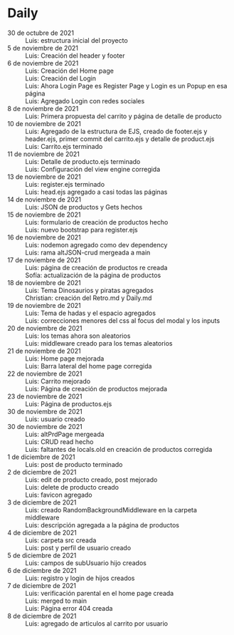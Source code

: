 # Daily

<dl>
<dt>30 de octubre de 2021</dt>
<dd>Luis: estructura inicial del proyecto</dd>
<dt>5 de noviembre de 2021</dt>
<dd>Luis: Creación del header y footer</dd>
<dt>6 de noviembre de 2021</dt>
<dd>Luis: Creación del Home page</dd>
<dd>Luis: Creación del Login</dd>
<dd>Luis: Ahora Login Page es Register Page y Login es un Popup en esa página</dd>
<dd>Luis: Agregado Login con redes sociales</dd>
<dt>8 de noviembre de 2021</dt>
<dd>Luis: Primera propuesta del carrito y página de detalle de producto </dd>
<dt>10 de noviembre de 2021</dt>
<dd>Luis: Agregado de la estructura de EJS, creado de footer.ejs y header.ejs, primer commit del carrito.ejs y detalle de product.ejs</dd>
<dd>Luis: Carrito.ejs terminado</dd>
<dt>11 de noviembre de 2021</dt>
<dd>Luis: Detalle de producto.ejs terminado </dd>
<dd>Luis: Configuración del view engine corregida </dd>
<dt>13 de noviembre de 2021</dt>
<dd>Luis: register.ejs terminado </dd>
<dd>Luis: head.ejs agregado a casi todas las páginas </dd>
<dt>14 de noviembre de 2021</dt>
<dd>Luis: JSON de productos y Gets hechos </dd>
<dt>15 de noviembre de 2021</dt>
<dd>Luis: formulario de creación de productos hecho </dd>
<dd>Luis: nuevo bootstrap para register.ejs </dd>
<dt>16 de noviembre de 2021</dt>
<dd>Luis: nodemon agregado como dev dependency </dd>
<dd>Luis: rama altJSON-crud mergeada a main</dd>
<dt>17 de noviembre de 2021</dt>
<dd>Luis: página de creación de productos re creada </dd>
<dd>Sofía: actualización de la página de productos </dd>
<dt>18 de noviembre de 2021</dt>
<dd>Luis: Tema Dinosaurios y piratas agregados</dd>
<dd>Christian: creación del Retro.md y Daily.md </dd>
<dt>19 de noviembre de 2021</dt>
<dd>Luis: Tema de hadas y el espacio agregados</dd>
<dd>Luis: correcciones menores del css al focus del modal y los inputs</dd>
<dt>20 de noviembre de 2021</dt>
<dd>Luis: los temas ahora son aleatorios</dd>
<dd>Luis: middleware creado para los temas aleatorios</dd>
<dt>21 de noviembre de 2021</dt>
<dd>Luis: Home page mejorada </dd>
<dd>Luis: Barra lateral del home page corregida </dd>
<dt>22 de noviembre de 2021</dt>
<dd>Luis: Carrito mejorado</dd>
<dd>Luis: Página de creación de productos mejorada</dd>
<dt>23 de noviembre de 2021</dt>
<dd>Luis: Página de productos.ejs</dd>
<dt>30 de noviembre de 2021</dt>
<dd>Luis: usuario creado</dd>
<dt>30 de noviembre de 2021</dt>
<dd>Luis: altPrdPage mergeada</dd>
<dd>Luis: CRUD read hecho</dd>
<dd>Luis: faltantes de locals.old en creación de productos corregida</dd>
<dt>1 de diciembre de 2021</dt>
<dd>Luis: post de producto terminado</dd>
<dt>2 de diciembre de 2021</dt>
<dd>Luis: edit de producto creado, post mejorado</dd>
<dd>Luis: delete de producto creado</dd>
<dd>Luis: favicon agregado</dd>
<dt>3 de diciembre de 2021</dt>
<dd>Luis: creado RandomBackgroundMiddleware en la carpeta middleware </dd>
<dd>Luis: descripción agregada a la página de productos </dd>
<dt>4 de diciembre de 2021</dt>
<dd>Luis: carpeta src creada</dd>
<dd>Luis: post y perfil de usuario creado</dd>
<dt>5 de diciembre de 2021</dt>
<dd>Luis: campos de subUsuario hijo creados </dd>
<dt>6 de diciembre de 2021</dt>
<dd>Luis: registro y login de hijos creados</dd>
<dt>7 de diciembre de 2021</dt>
<dd>Luis: verificación parental en el home page creada</dd>
<dd>Luis: merged to main</dd>
<dd>Luis: Página error 404 creada</dd>
<dt>8 de diciembre de 2021</dt>
<dd>Luis: agregado de articulos al carrito por usuario</dd>

</dl>
